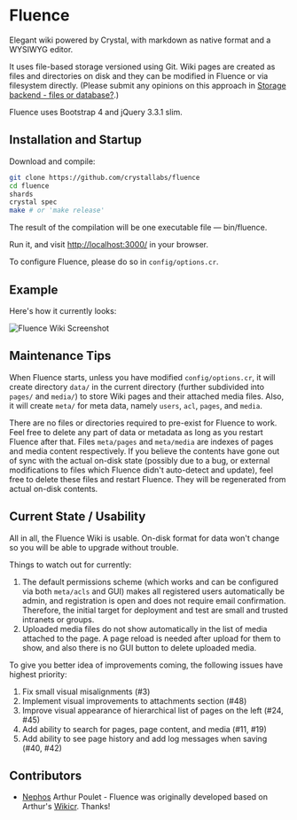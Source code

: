# Fluence

Elegant wiki powered by Crystal, with markdown as native format and a WYSIWYG editor.

It uses file-based storage versioned using Git. Wiki pages are created as files and directories on disk and they can be modified in Fluence or via filesystem directly.
(Please submit any opinions on this approach in [Storage backend - files or database?](https://github.com/crystallabs/fluence/issues/1).)

Fluence uses Bootstrap 4 and jQuery 3.3.1 slim.

## Installation and Startup

Download and compile:

```bash
git clone https://github.com/crystallabs/fluence
cd fluence
shards
crystal spec
make # or 'make release'
```

The result of the compilation will be one executable file &mdash; bin/fluence.

Run it, and visit [http://localhost:3000/](http://localhost:3000/) in your browser.

To configure Fluence, please do so in `config/options.cr`.

## Example

Here's how it currently looks:

![Fluence Wiki Screenshot](https://raw.githubusercontent.com/crystallabs/fluence/master/docs/screenshot.png)

## Maintenance Tips

When Fluence starts, unless you have modified `config/options.cr`, it will create directory `data/` in the current directory (further subdivided into `pages/` and `media/`) to store Wiki pages and their attached media files. Also, it will create `meta/` for meta data, namely `users`, `acl`, `pages`, and `media`.

There are no files or directories required to pre-exist for Fluence to work. Feel free to delete any part of data or metadata as long as you restart Fluence after that.
Files `meta/pages` and `meta/media` are indexes of pages and media content respectively. If you believe the contents have gone out of sync with the actual on-disk state (possibly due to a bug, or external modifications to files which Fluence didn't auto-detect and update), feel free to delete these files and restart Fluence. They will be regenerated from actual on-disk contents.

## Current State / Usability

All in all, the Fluence Wiki is usable. On-disk format for data won't change so you will be able to upgrade without trouble.

Things to watch out for currently:

1. The default permissions scheme (which works and can be configured via both `meta/acls` and GUI) makes all registered users automatically be admin, and registration is open and does not require email confirmation. Therefore, the initial target for deployment and test are small and trusted intranets or groups.
1. Uploaded media files do not show automatically in the list of media attached to the page. A page reload is needed after upload for them to show, and also there is no GUI button to delete uploaded media.

To give you better idea of improvements coming, the following issues have highest priority:

1. Fix small visual misalignments (#3)
1. Implement visual improvements to attachments section (#48)
1. Improve visual appearance of hierarchical list of pages on the left (#24, #45)
1. Add ability to search for pages, page content, and media (#11, #19)
1. Add ability to see page history and add log messages when saving (#40, #42)

## Contributors

- [Nephos](https://github.com/Nephos) Arthur Poulet - Fluence was originally developed based on Arthur's [Wikicr](https://github.com/Nephos/wikicr). Thanks!
